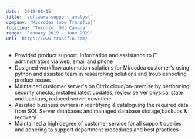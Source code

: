 ```yaml
---
date: '2019-01-15'
title: 'software support analyst'
company: 'Microdea (now Transflo)'
location: 'Toronto, ON, Canada'
range: 'January 2019 - June 2021'
url: 'https://www.transflo.com/'
---
```


- Provided product support, information and assistance to IT administrators via web, email and phone
- Designed workflow automation solutions for Mircodea customer's using python and assisted team in researching solutions and troubleshooting product issues
- Maintained customer server's on Citrix cloud/on-premise by performing security checks, installed latest updates, review server physical state and backups, reduced server downtime
- Assisted business owners in identifying & cataloguing the required data from SQL Server databases and managed database storage,backups & recovery
- Maintained a high degree of customer service for all support queries and adhering to support department procedures and best practices
